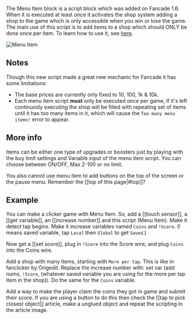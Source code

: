 The Menu Item block is a script block which was added on Fancade 1.6. When it is  executed at least once it activates the shop system adding a shop to the game which is only accessible when you win or lose the game. The main use of this script is to add items to a shop which should ONLY be done once per item. To learn how to use it, see [here](https://www.fancade.com/wiki/Script/How%20to%20use%20the%20shop%20system%3F.md).

![Menu Item](https://media.discordapp.net/attachments/777896239857270846/895936447826264104/Menu_Item.png?width=336&height=336)

## Notes
Though this new script made a great new mechanic for Fancade it has some limitations:
* The base prices are currently only fixed to 10, 100, 1k & 10k.
* Each menu item script **must** only be executed once per game, if it's left continuosly executing the shop will be filled with repeating set of items until it has too many items in it, which will cause the `Too many menu items!` error to appear.

## More info
Items can be either one type of upgrades or boosters just by playing with the buy limit settings and Variable input of the menu item script. You can choose between ON/OFF, Max 2-100 or no limit.

You also cannot use menu item to add buttons on the top of the screen or the pause menu. Remember the [[top of this page|#top]]?
## Example
You can make a clicker game with Menu Item. So, add a [[touch sensor]], a [[get variable]], an [[increase number]] and this script (Menu Item). Make it detect tap begins. Make it increase variables named `Coins` and `!Score`. (! means saved variable, tap `Local` then `Global` to get `Saved`.)

Now get a [[set score]], plug in `!Score` into the Score wire, and plug `Coins` into the Coins wire.

Add a shop with many items, starting with `More per tap`. This is like in fanclicker by Origedit. Replace the increase number with: set var (add nums, `!Score`, (whatever saved variable you are using for the more per tap item in the shop)). Do the same for the `Coins` variable.

Add a way to make the player claim the coins they got in game and submit their score. If you are using a button to do this then check the [[tap to pick closest object]] article, make a unglued object and repeat the scripting in the article image.